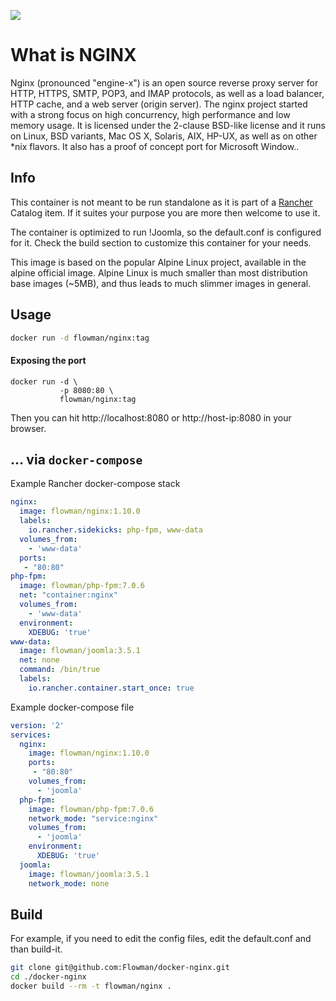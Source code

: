 [![](https://badge.imagelayers.io/flowman/nginx:latest.svg)](https://imagelayers.io/?images=flowman/nginx:latest 'Get your own badge on imagelayers.io')

# What is NGINX

Nginx (pronounced "engine-x") is an open source reverse proxy server for HTTP, HTTPS, SMTP, POP3, and IMAP protocols, as well as a load balancer, HTTP cache, and a web server (origin server). The nginx project started with a strong focus on high concurrency, high performance and low memory usage. It is licensed under the 2-clause BSD-like license and it runs on Linux, BSD variants, Mac OS X, Solaris, AIX, HP-UX, as well as on other *nix flavors. It also has a proof of concept port for Microsoft Window..

## Info

This container is not meant to be run standalone as it is part of a [Rancher](http://rancher.com) Catalog item. If it suites your purpose you are more then welcome to use it.

The container is optimized to run !Joomla, so the default.conf is configured for it. Check the build section to customize this container for your needs.

This image is based on the popular Alpine Linux project, available in the alpine official image. Alpine Linux is much smaller than most distribution base images (~5MB), and thus leads to much slimmer images in general.

## Usage

```bash
docker run -d flowman/nginx:tag
```

#### Exposing the port

```
docker run -d \
           -p 8080:80 \
           flowman/nginx:tag
```

Then you can hit http://localhost:8080 or http://host-ip:8080 in your browser.

## ... via `docker-compose`

Example Rancher docker-compose stack

```yaml
nginx:
  image: flowman/nginx:1.10.0
  labels:
    io.rancher.sidekicks: php-fpm, www-data
  volumes_from:
    - 'www-data'
  ports:
   - "80:80"
php-fpm:
  image: flowman/php-fpm:7.0.6
  net: "container:nginx"
  volumes_from:
    - 'www-data'
  environment:
    XDEBUG: 'true'
www-data:
  image: flowman/joomla:3.5.1
  net: none
  command: /bin/true
  labels:
    io.rancher.container.start_once: true
```

Example docker-compose file

```yaml
version: '2'
services:
  nginx:
    image: flowman/nginx:1.10.0
    ports:
     - "80:80"
    volumes_from:
      - 'joomla'
  php-fpm:
    image: flowman/php-fpm:7.0.6
    network_mode: "service:nginx"
    volumes_from:
      - 'joomla'
    environment:
      XDEBUG: 'true'
  joomla:
    image: flowman/joomla:3.5.1
    network_mode: none
```

## Build

For example, if you need to edit the config files, edit the default.conf and than build-it.

```bash
git clone git@github.com:Flowman/docker-nginx.git
cd ./docker-nginx
docker build --rm -t flowman/nginx .
```
